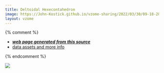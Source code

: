 ```yaml
---
title: Deltoidal Hexecontahedron
image: https://John-Kostick.github.io/vzome-sharing/2022/03/30/09-18-28-Deltoidal-Hexecontahedron/Deltoidal-Hexecontahedron.png
layout: vzome
---
```


{% comment %}
 - [***web page generated from this source***][post]
 - [data assets and more info][github]

[post]: <https://John-Kostick.github.io/vzome-sharing/2022/03/30/Deltoidal-Hexecontahedron-09-18-28.html>
[github]: <https://github.com/John-Kostick/vzome-sharing/tree/main/2022/03/30/09-18-28-Deltoidal-Hexecontahedron/>
{% endcomment %}

<vzome-viewer style="width: 100%; height: 65vh;"
       src="https://John-Kostick.github.io/vzome-sharing/2022/03/30/09-18-28-Deltoidal-Hexecontahedron/Deltoidal-Hexecontahedron.vZome" >
  <img src="https://John-Kostick.github.io/vzome-sharing/2022/03/30/09-18-28-Deltoidal-Hexecontahedron/Deltoidal-Hexecontahedron.png" />
</vzome-viewer>